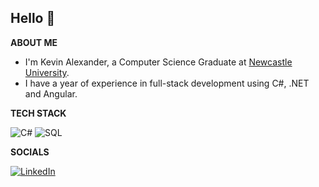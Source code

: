Hello 👋
------
**ABOUT ME**

* I'm Kevin Alexander, a Computer Science Graduate at [Newcastle University](https://www.ncl.ac.uk/).
* I have a year of experience in full-stack development using C#, .NET and Angular.


**TECH STACK**

![C#](https://img.shields.io/badge/C%23-239120?logo=csharp&logoColor=white&style=for-the-badge)
![SQL](https://img.shields.io/badge/SQL-4479A1?logo=microsoftsqlserver&logoColor=white&style=for-the-badge)


**SOCIALS**

[![LinkedIn](https://img.shields.io/badge/linkedin-%230077B5.svg?style=for-the-badge&logo=linkedin&logoColor=white)](https://www.linkedin.com/in/kevin-alexander-254475257/)

